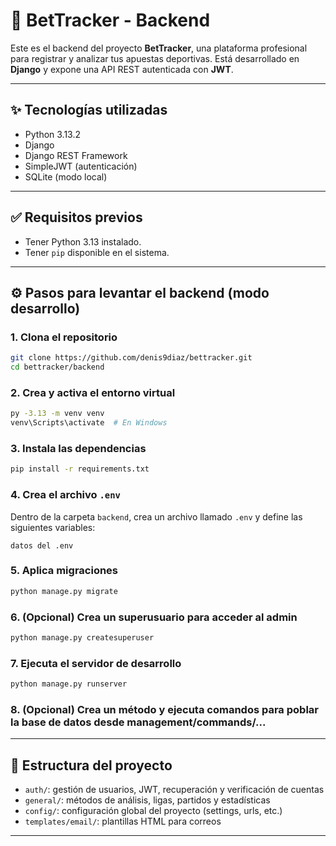# 🎯 BetTracker - Backend

Este es el backend del proyecto **BetTracker**, una plataforma profesional para registrar y analizar tus apuestas deportivas. Está desarrollado en **Django** y expone una API REST autenticada con **JWT**.

---

## ✨ Tecnologías utilizadas

- Python 3.13.2
- Django
- Django REST Framework
- SimpleJWT (autenticación)
- SQLite (modo local)

---

## ✅ Requisitos previos

- Tener Python 3.13 instalado.
- Tener `pip` disponible en el sistema.

---

## ⚙️ Pasos para levantar el backend (modo desarrollo)

### 1. Clona el repositorio
```bash
git clone https://github.com/denis9diaz/bettracker.git
cd bettracker/backend
```

### 2. Crea y activa el entorno virtual
```bash
py -3.13 -m venv venv
venv\Scripts\activate  # En Windows
```

### 3. Instala las dependencias
```bash
pip install -r requirements.txt
```

### 4. Crea el archivo `.env`
Dentro de la carpeta `backend`, crea un archivo llamado `.env` y define las siguientes variables:

```
datos del .env
```

### 5. Aplica migraciones
```bash
python manage.py migrate
```

### 6. (Opcional) Crea un superusuario para acceder al admin
```bash
python manage.py createsuperuser
```

### 7. Ejecuta el servidor de desarrollo
```bash
python manage.py runserver
```

### 8. (Opcional) Crea un método y ejecuta comandos para poblar la base de datos desde management/commands/...

---

## 📂 Estructura del proyecto

- `auth/`: gestión de usuarios, JWT, recuperación y verificación de cuentas
- `general/`: métodos de análisis, ligas, partidos y estadísticas
- `config/`: configuración global del proyecto (settings, urls, etc.)
- `templates/email/`: plantillas HTML para correos

---
